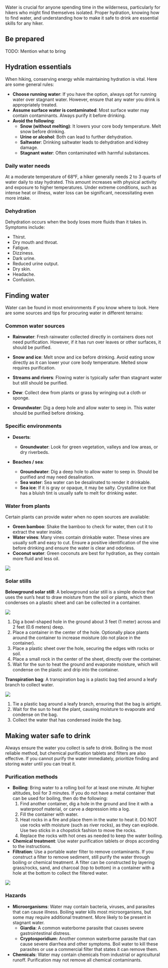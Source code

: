 Water is crucial for anyone spending time in the wilderness, particularly for hikers who might find themselves isolated. Proper hydration, knowing how to find water, and understanding how to make it safe to drink are essential skills for any hiker.

## Be prepared
TODO: Mention what to bring

## Hydration essentials

When hiking, conserving energy while maintaining hydration is vital. Here are some general rules:

- **Choose running water**: If you have the option, always opt for running water over stagnant water. However, ensure that any water you drink is appropriately treated.
- **Assume surface water is contaminated**: Most surface water may contain contaminants. Always purify it before drinking.
- **Avoid the following**:
  - **Snow (without melting)**: It lowers your core body temperature. Melt snow before drinking.
  - **Urine or alcohol**: Both can lead to further dehydration.
  - **Saltwater**: Drinking saltwater leads to dehydration and kidney damage.
  - **Stagnant water**: Often contaminated with harmful substances.

### Daily water needs

At a moderate temperature of 68°F, a hiker generally needs 2 to 3 quarts of water daily to stay hydrated. This amount increases with physical activity and exposure to higher temperatures. Under extreme conditions, such as intense heat or illness, water loss can be significant, necessitating even more intake.

### Dehydration

Dehydration occurs when the body loses more fluids than it takes in. Symptoms include:

- Thirst.
- Dry mouth and throat.
- Fatigue.
- Dizziness.
- Dark urine.
- Reduced urine output.
- Dry skin.
- Headache.
- Confusion.

## Finding water

Water can be found in most environments if you know where to look. Here are some sources and tips for procuring water in different terrains:

### Common water sources

- **Rainwater**: Fresh rainwater collected directly in containers does not need purification. However, if it has run over leaves or other surfaces, it should be purified.

- **Snow and ice**: Melt snow and ice before drinking. Avoid eating snow directly as it can lower your core body temperature. Melted snow requires purification.

- **Streams and rivers**: Flowing water is typically safer than stagnant water but still should be purified.

- **Dew**: Collect dew from plants or grass by wringing out a cloth or sponge.

- **Groundwater**: Dig a deep hole and allow water to seep in. This water should be purified before drinking.

### Specific environments

- **Deserts**:
  - **Groundwater**: Look for green vegetation, valleys and low areas, or dry riverbeds.

- **Beaches / sea**:
  - **Groundwater**: Dig a deep hole to allow water to seep in. Should be purified and may need desalination.
  - **Sea water**: Sea water can be desalinated to render it drinkable.
  - **Sea ice**: If it is gray or opaque, it may be salty. Crystalline ice that has a bluish tint is usually safe to melt for drinking water.

### Water from plants

Certain plants can provide water when no open sources are available:

- **Green bamboo**: Shake the bamboo to check for water, then cut it to extract the water inside.
- **Water vines**: Many vines contain drinkable water. These vines are usually soft and easy to cut. Ensure a positive identification of the vine before drinking and ensure the water is clear and odorless.
- **Coconut water**: Green coconuts are best for hydration, as they contain more fluid and less oil.

![](file:///android_asset/survival_guide/13.webp)

### Solar stills

**Belowground solar still**:
A belowground solar still is a simple device that uses the sun’s heat to draw moisture from the soil or plants, which then condenses on a plastic sheet and can be collected in a container.

![](file:///android_asset/survival_guide/16.webp)

1. Dig a bowl-shaped hole in the ground about 3 feet (1 meter) across and 2 feet (0.6 meters) deep.
2. Place a container in the center of the hole. Optionally place plants around the container to increase moisture (do not place in the container).
3. Place a plastic sheet over the hole, securing the edges with rocks or soil.
4. Place a small rock in the center of the sheet, directly over the container.
5. Wait for the sun to heat the ground and evaporate moisture, which will condense on the plastic and drip into the container.

**Transpiration bag**:
A transpiration bag is a plastic bag tied around a leafy branch to collect water.

![](file:///android_asset/survival_guide/15.webp)

1. Tie a plastic bag around a leafy branch, ensuring that the bag is airtight.
2. Wait for the sun to heat the plant, causing moisture to evaporate and condense on the bag.
3. Collect the water that has condensed inside the bag.

## Making water safe to drink

Always ensure the water you collect is safe to drink. Boiling is the most reliable method, but chemical purification tablets and filters are also effective. If you cannot purify the water immediately, prioritize finding and storing water until you can treat it.

### Purification methods

- **Boiling**: Bring water to a rolling boil for at least one minute. At higher altitudes, boil for 3 minutes. If you do not have a metal container that can be used for boiling, then do the following:
  1. Find another container, dig a hole in the ground and line it with a waterproof material, or carve a depression into a log.
  2. Fill the container with water.
  3. Heat rocks in a fire and place them in the water to heat it. DO NOT use rocks with moisture (such as river rocks), as they can explode. Use two sticks in a chopstick fashion to move the rocks.
  4. Replace the rocks with hot ones as needed to keep the water boiling.
- **Chemical treatment**: Use water purification tablets or drops according to the instructions.
- **Filtration**: Use a portable water filter to remove contaminants. If you construct a filter to remove sediment, still purify the water through boiling or chemical treatment. A filter can be constructed by layering grass/rocks, sand, and charcoal (top to bottom) in a container with a hole at the bottom to collect the filtered water.

![](file:///android_asset/survival_guide/19.webp)


### Hazards
- **Microorganisms**: Water may contain bacteria, viruses, and parasites that can cause illness. Boiling water kills most microorganisms, but some may require additional treatment. More likely to be present in stagnant water.
  - **Giardia**: A common waterborne parasite that causes severe gastrointestinal distress.
  - **Cryptosporidium**: Another common waterborne parasite that can cause severe diarrhea and other symptoms. Boil water to kill these parasites or use a commercial filter that states it can remove them.
- **Chemicals**: Water may contain chemicals from industrial or agricultural runoff. Purification may not remove all chemical contaminants.